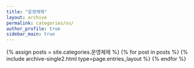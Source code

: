 ```yaml
---
title: "운영체제"
layout: archive
permalink: categories/os/
author_profile: true
sidebar_main: true
---
```



{% assign posts = site.categories.운영체제 %}
{% for post in posts %} {% include archive-single2.html type=page.entries_layout %} {% endfor %}
